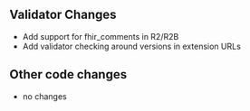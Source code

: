 ## Validator Changes

* Add support for fhir_comments in R2/R2B
* Add validator checking around versions in extension URLs

## Other code changes

* no changes